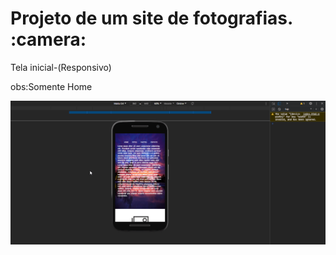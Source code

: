 <h1>Projeto de um site de fotografias. :camera: </h1> Tela inicial-(Responsivo)

obs:Somente Home

![Alt text](hlYvr7k5OA.gif)
